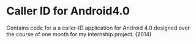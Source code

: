 # Caller ID for Android4.0
Contains code for a a caller-ID application for Android 4.0 designed over the course of one month for my internship project. (2014)
